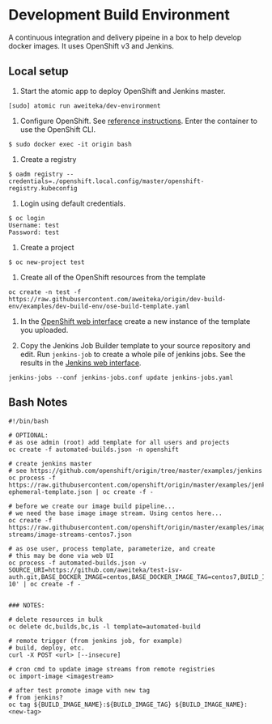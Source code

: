 # Development Build Environment

A continuous integration and delivery pipeine in a box to help develop docker images. It uses OpenShift v3 and Jenkins.

## Local setup

1. Start the atomic app to deploy OpenShift and Jenkins master.

```
[sudo] atomic run aweiteka/dev-environment
```

1. Configure OpenShift. See [reference instructions](https://github.com/openshift/origin#getting-started). Enter the container to use the OpenShift CLI.

```
$ sudo docker exec -it origin bash
```

1. Create a registry

```
$ oadm registry --credentials=./openshift.local.config/master/openshift-registry.kubeconfig
```

1. Login using default credentials.

```
$ oc login
Username: test
Password: test
```

1. Create a project

```
$ oc new-project test
```

1. Create all of the OpenShift resources from the template

```
oc create -n test -f https://raw.githubusercontent.com/aweiteka/origin/dev-build-env/examples/dev-build-env/ose-build-template.yaml
```

1. In the [OpenShift web interface](https://localhost:8443) create a new instance of the template you uploaded.

1. Copy the Jenkins Job Builder template to your source repository and edit. Run `jenkins-job` to create a whole pile of jenkins jobs. See the results in the [Jenkins web interface](http://localhost).

```
jenkins-jobs --conf jenkins-jobs.conf update jenkins-jobs.yaml
```

## Bash Notes

```
#!/bin/bash

# OPTIONAL:
# as ose admin (root) add template for all users and projects
oc create -f automated-builds.json -n openshift

# create jenkins master
# see https://github.com/openshift/origin/tree/master/examples/jenkins
oc process -f https://raw.githubusercontent.com/openshift/origin/master/examples/jenkins/jenkins-ephemeral-template.json | oc create -f -

# before we create our image build pipeline...
# we need the base image image stream. Using centos here...
oc create -f https://raw.githubusercontent.com/openshift/origin/master/examples/image-streams/image-streams-centos7.json

# as ose user, process template, parameterize, and create
# this may be done via web UI
oc process -f automated-builds.json -v SOURCE_URI=https://github.com/aweiteka/test-isv-auth.git,BASE_DOCKER_IMAGE=centos,BASE_DOCKER_IMAGE_TAG=centos7,BUILD_IMAGE_NAME=acmeapp,NAME=acme,TEST_CMD='/usr/bin/sleep 10' | oc create -f -


### NOTES:

# delete resources in bulk
oc delete dc,builds,bc,is -l template=automated-build

# remote trigger (from jenkins job, for example)
# build, deploy, etc.
curl -X POST <url> [--insecure]

# cron cmd to update image streams from remote registries
oc import-image <imagestream>

# after test promote image with new tag
# from jenkins?
oc tag ${BUILD_IMAGE_NAME}:${BUILD_IMAGE_TAG} ${BUILD_IMAGE_NAME}:<new-tag>
```
